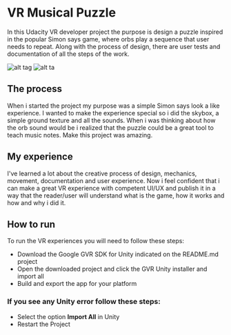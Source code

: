 # VR Musical Puzzle

In this Udacity VR developer project the purpose is design a puzzle inspired in the popular Simon says game, where orbs play a sequence that user needs to repeat. Along with the process of design, there are user tests and documentation of all the steps of the work.

![alt tag](https://github.com/devreis/Udacity-VRDeveloper/blob/master/VR%20Musical%20Puzzle/Documentation/Start.png?raw=true)
![alt ta](https://github.com/devreis/Udacity-VRDeveloper/blob/master/VR%20Musical%20Puzzle/Documentation/Play.png?raw=true)


## The process  

When i started the project my purpose was a simple Simon says look a like experience. I wanted to make the experience special so i did the skybox, a simple ground texture and all the sounds. When i was thinking about how the orb sound would be i realized that the puzzle could be a great tool to teach music notes.   Make this project was amazing. 

## My experience

I've learned a lot about the creative process of design, mechanics, movement, documentation and user experience. Now i feel confident that i can make a great VR experience with competent UI/UX and publish it in a way that the reader/user will understand what is the game, how it works and how and why i did it.

## How to run

To run the VR experiences you will need to follow these steps:

- Download the Google GVR SDK for Unity indicated on the README.md project 
- Open the downloaded project and click the GVR Unity installer and import all
- Build and export the app for your platform 

### If you see any Unity error follow these steps:

- Select the option **Import All** in Unity
- Restart the Project
